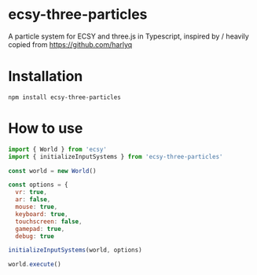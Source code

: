 # ecsy-three-particles
A particle system for ECSY and three.js in Typescript, inspired by / heavily copied from https://github.com/harlyq

# Installation
```
npm install ecsy-three-particles
```

# How to use
```javascript
import { World } from 'ecsy'
import { initializeInputSystems } from 'ecsy-three-particles'

const world = new World()

const options = {
  vr: true,
  ar: false,
  mouse: true,
  keyboard: true,
  touchscreen: false,
  gamepad: true,
  debug: true

initializeInputSystems(world, options)

world.execute()
```
